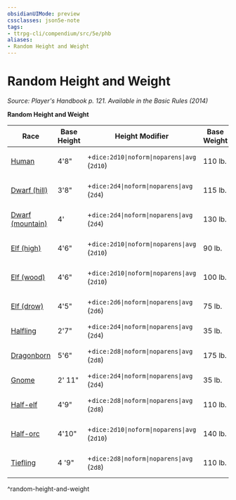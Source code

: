 ```yaml
---
obsidianUIMode: preview
cssclasses: json5e-note
tags:
- ttrpg-cli/compendium/src/5e/phb
aliases:
- Random Height and Weight
---
```

# Random Height and Weight
*Source: Player's Handbook p. 121. Available in the Basic Rules (2014)* 

**Random Height and Weight**

| Race | Base Height | Height Modifier | Base Weight | Weight Modifier |
|------|-------------|-----------------|-------------|-----------------|
| [Human](/3-Mechanics/CLI/races/human-xphb.md) | 4'8" | +`dice:2d10\|noform\|noparens\|avg` (`2d10`) | 110 lb. | × (`dice:2d4\|noform\|noparens\|avg` (`2d4`)) lb. |
| [Dwarf (hill)](/3-Mechanics/CLI/races/dwarf-xphb.md) | 3'8" | +`dice:2d4\|noform\|noparens\|avg` (`2d4`) | 115 lb. | × (`dice:2d6\|noform\|noparens\|avg` (`2d6`)) lb. |
| [Dwarf (mountain)](/3-Mechanics/CLI/races/dwarf-xphb.md) | 4' | +`dice:2d4\|noform\|noparens\|avg` (`2d4`) | 130 lb. | × (`dice:2d6\|noform\|noparens\|avg` (`2d6`)) lb. |
| [Elf (high)](/3-Mechanics/CLI/races/elf-xphb.md) | 4'6" | +`dice:2d10\|noform\|noparens\|avg` (`2d10`) | 90 lb. | × (`dice:1d4\|noform\|noparens\|avg` (`d4`)) lb. |
| [Elf (wood)](/3-Mechanics/CLI/races/elf-xphb.md) | 4'6" | +`dice:2d10\|noform\|noparens\|avg` (`2d10`) | 100 lb. | × (`dice:1d4\|noform\|noparens\|avg` (`d4`)) lb. |
| [Elf (drow)](/3-Mechanics/CLI/races/elf-xphb.md) | 4'5" | +`dice:2d6\|noform\|noparens\|avg` (`2d6`) | 75 lb. | × (`dice:1d6\|noform\|noparens\|avg` (`d6`)) lb. |
| [Halfling](/3-Mechanics/CLI/races/halfling-xphb.md) | 2'7" | +`dice:2d4\|noform\|noparens\|avg` (`2d4`) | 35 lb. | × 1 lb |
| [Dragonborn](/3-Mechanics/CLI/races/dragonborn-xphb.md) | 5'6" | +`dice:2d8\|noform\|noparens\|avg` (`2d8`) | 175 lb. | × (`dice:2d6\|noform\|noparens\|avg` (`2d6`)) lb. |
| [Gnome](/3-Mechanics/CLI/races/gnome-xphb.md) | 2' 11" | +`dice:2d4\|noform\|noparens\|avg` (`2d4`) | 35 lb. | × 1 lb. |
| [Half-elf](/3-Mechanics/CLI/races/half-elf.md) | 4'9" | +`dice:2d8\|noform\|noparens\|avg` (`2d8`) | 110 lb. | × (`dice:2d4\|noform\|noparens\|avg` (`2d4`)) lb. |
| [Half-orc](/3-Mechanics/CLI/races/half-orc.md) | 4'10" | +`dice:2d10\|noform\|noparens\|avg` (`2d10`) | 140 lb. | × (`dice:2d6\|noform\|noparens\|avg` (`2d6`)) lb. |
| [Tiefling](/3-Mechanics/CLI/races/tiefling-xphb.md) | 4 '9" | +`dice:2d8\|noform\|noparens\|avg` (`2d8`) | 110 lb. | × (`dice:2d4\|noform\|noparens\|avg` (`2d4`)) lb. |
^random-height-and-weight